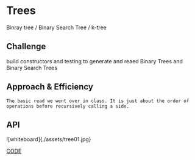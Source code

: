 # Trees
<!-- Short summary or background information -->

Binray tree / Binary Search Tree / k-tree 

## Challenge
<!-- Description of the challenge -->
build constructors and testing to generate and reaed Binary Trees and Binary Search Trees 

## Approach & Efficiency
<!-- What approach did you take? Why? What is the Big O space/time for this approach? -->
    The basic read we went over in class. It is just about the order of operations before recursively calling a side. 

## API


![whiteboard]{./assets/tree01.jpg}

[CODE](https://github.com/TrunkOfUkuleles/data-structures-and-algorithms/tree/stack-and-queue/javascript/data-structures/tree) 